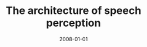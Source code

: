 ---
title: "The architecture of speech perception"
collection: publications
permalink: /publication/2008_the-architecture-of-speech-perception
date: 2008-01-01
year: 2008
venue: 'Topics in Integrative Neuroscience: From Cells to Cognition'
authors: 'Poeppel D, Hackl M'
number: '12'
citation: 'Poeppel D, Hackl M (2008). The architecture of speech perception. In: Topics in Integrative Neuroscience: From Cells to Cognition.'
category: 'chapter'
editor: 'J Pomerantz (ed.)'
---